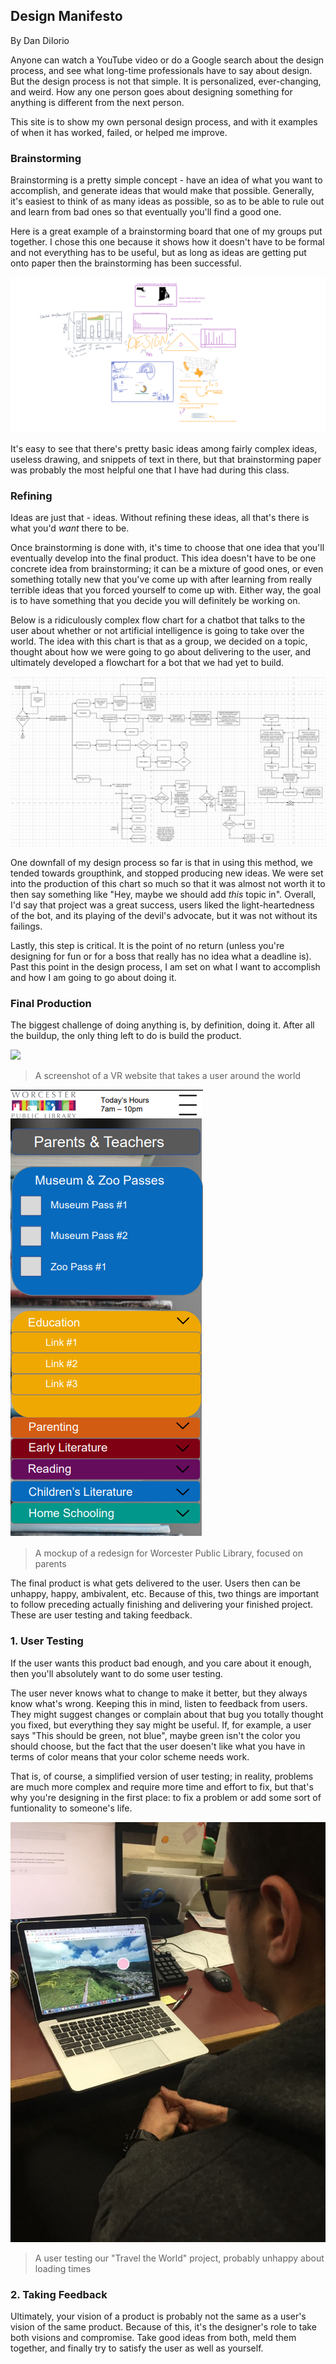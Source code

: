 ## Design Manifesto
By Dan DiIorio

Anyone can watch a YouTube video or do a Google search about the design process, and see what long-time professionals have to say about design. But the design process is not that simple. It is personalized, ever-changing, and weird. How any one person goes about designing something for anything is different from the next person.

This site is to show my own personal design process, and with it examples of when it has worked, failed, or helped me improve.

### Brainstorming

Brainstorming is a pretty simple concept - have an idea of what you want to accomplish, and generate ideas that would make that possible. Generally, it's easiest to think of as many ideas as possible, so as to be able to rule out and learn from bad ones so that eventually you'll find a good one.

Here is a great example of a brainstorming board that one of my groups put together. I chose this one because it shows how it doesn't have to be formal and not everything has to be useful, but as long as ideas are getting put onto paper then the brainstorming has been successful.

<img src="images/1.png"/>

It's easy to see that there's pretty basic ideas among fairly complex ideas, useless drawing, and snippets of text in there, but that brainstorming paper was probably the most helpful one that I have had during this class.

### Refining

Ideas are just that - ideas. Without refining these ideas, all that's there is what you'd _want_ there to be. 

Once brainstorming is done with, it's time to choose that one idea that you'll eventually develop into the final product. This idea doesn't have to be one concrete idea from brainstorming; it can be a mixture of good ones, or even something totally new that you've come up with after learning from really terrible ideas that you forced yourself to come up with. Either way, the goal is to have something that you decide you will definitely be working on. 

Below is a ridiculously complex flow chart for a chatbot that talks to the user about whether or not artificial intelligence is going to take over the world. The idea with this chart is that as a group, we decided on a topic, thought about how we were going to go about delivering to the user, and ultimately developed a flowchart for a bot that we had yet to build.

<img src="images/2.PNG"/>

One downfall of my design process so far is that in using this method, we tended towards groupthink, and stopped producing new ideas. We were set into the production of this chart so much so that it was almost not worth it to then say something like "Hey, maybe we should add _this_ topic in". Overall, I'd say that project was a great success, users liked the light-heartedness of the bot, and its playing of the devil's advocate, but it was not without its failings. 

Lastly, this step is critical. It is the point of no return (unless you're designing for fun or for a boss that really has no idea what a deadline is). Past this point in the design process, I am set on what I want to accomplish and how I am going to go about doing it.

### Final Production

The biggest challenge of doing anything is, by definition, doing it. After all the buildup, the only thing left to do is build the product.

<img src="images/3.png"/>

> A screenshot of a VR website that takes a user around the world

<img src="images/4.png"/>

> A mockup of a redesign for Worcester Public Library, focused on parents

The final product is what gets delivered to the user. Users then can be unhappy, happy, ambivalent, etc. Because of this, two things are important to follow preceding actually finishing and delivering your finished project. These are user testing and taking feedback.

### 1. User Testing

If the user wants this product bad enough, and you care about it enough, then you'll absolutely want to do some user testing. 

The user never knows what to change to make it better, but they always know what's wrong. Keeping this in mind, listen to feedback from users. They might suggest changes or complain about that bug you totally thought you fixed, but everything they say might be useful. If, for example, a user says "This should be green, not blue", maybe green isn't the color you should choose, but the fact that the user doesen't like what you have in terms of color means that your color scheme needs work. 

That is, of course, a simplified version of user testing; in reality, problems are much more complex and require more time and effort to fix, but that's why you're designing in the first place: to fix a problem or add some sort of funtionality to someone's life.

<img src="images/5.png"/>

>A user testing our "Travel the World" project, probably unhappy about loading times

### 2. Taking Feedback

Ultimately, your vision of a product is probably not the same as a user's vision of the same product. Because of this, it's the designer's role to take both visions and compromise. Take good ideas from both, meld them together, and finally try to satisfy the user as well as yourself.
